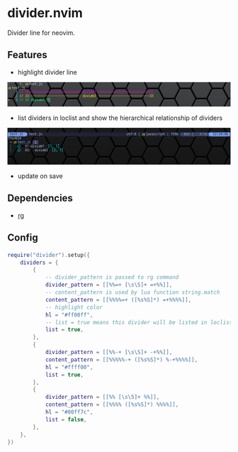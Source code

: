 # divider.nvim

Divider line for neovim.

## Features

- highlight divider line

<img src="https://github.com/niuiic/assets/blob/main/divider.nvim/highlight.png" />

- list dividers in loclist and show the hierarchical relationship of dividers

<img src="https://github.com/niuiic/assets/blob/main/divider.nvim/list.png" />

- update on save

## Dependencies

- [rg](https://github.com/BurntSushi/ripgrep)

## Config

```lua
require("divider").setup({
    dividers = {
        {
            -- divider_pattern is passed to rg command
            divider_pattern = [[%%=+ [\s\S]+ =+%%]],
            -- content_pattern is used by lua function string.match
            content_pattern = [[%%%%=+ ([%s%S]*) =+%%%%]],
            -- highlight color
            hl = "#ff00ff",
            -- list = true means this divider will be listed in loclist
            list = true,
        },
        {
            divider_pattern = [[%%-+ [\s\S]+ -+%%]],
            content_pattern = [[%%%%%-+ ([%s%S]*) %-+%%%%]],
            hl = "#ffff00",
            list = true,
        },
        {
            divider_pattern = [[%% [\s\S]+ %%]],
            content_pattern = [[%%%% ([%s%S]*) %%%%]],
            hl = "#00ff7c",
            list = false,
        },
    },
})
```
